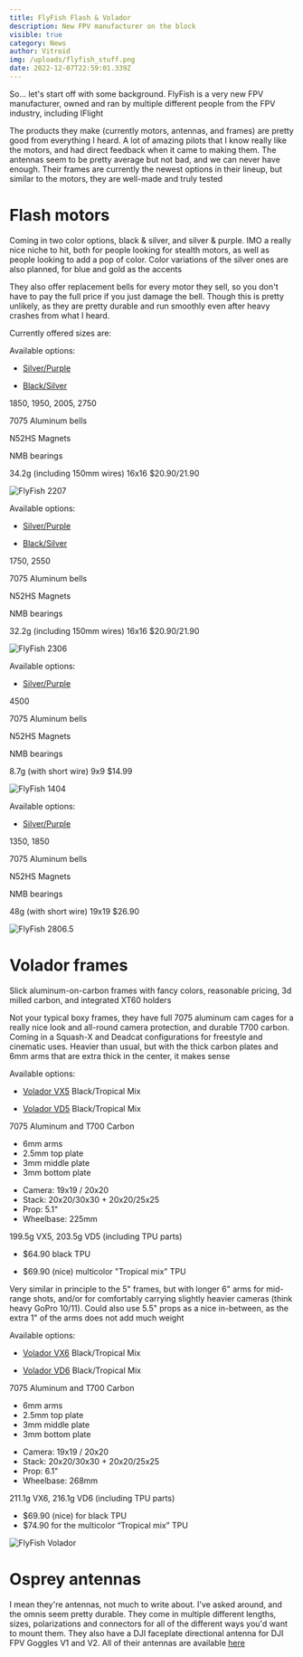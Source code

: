 ```yaml
---
title: FlyFish Flash & Volador
description: New FPV manufacturer on the block
visible: true
category: News
author: Vitroid
img: /uploads/flyfish_stuff.png
date: 2022-12-07T22:59:01.339Z
---
```


<script>
	import GridBox from "$components/articlesPage/GridBox.svelte";
	import GridItem from "$components/articlesPage/GridItem.svelte";
	import Tablist from "$components/articlesPage/Tablist.svelte";
	import Tab from "$components/articlesPage/Tab.svelte";
	import Admonition from "$components/articlesPage/Admonition.svelte";
</script>

<Admonition type="info" title="Background">

So... let's start off with some background. FlyFish is a very new FPV
manufacturer, owned and ran by multiple different people from the FPV
industry, including IFlight

</Admonition>

The products they make (currently motors, antennas, and frames) are pretty good from everything I heard. A lot of amazing pilots that I know really like the motors, and had direct feedback when it came to making them. The antennas seem to be pretty average but not bad, and we can never have enough. Their frames are currently the newest options in their lineup, but similar to the motors, they are well-made and truly tested


# Flash motors


Coming in two color options, black & silver, and silver & purple. IMO a really nice niche to hit, both for people looking for stealth motors, as well as people looking to add a pop of color. Color variations of the silver ones are also planned, for blue and gold as the accents


They also offer replacement bells for every motor they sell, so you don't have to pay the full price if you just damage the bell. Though this is pretty unlikely, as they are pretty durable and run smoothly even after heavy crashes from what I heard. 


Currently offered sizes are:

<Tablist>
<Tab tabTitle="2207" open>


Available options:


* [Silver/Purple](https://www.flyfish-rc.com/collections/flash-series/products/flash-2207-motor)

* [Black/Silver](https://www.flyfish-rc.com/collections/flash-series/products/flash-2207-motor-black)


<GridBox title="Specs" level={6}>

<GridItem title="KV">
1850, 1950, 2005, 2750
</GridItem>

<GridItem title="Construction">

7075 Aluminum bells

N52HS Magnets

NMB bearings

</GridItem>

<GridItem title="Weight">
34.2g (including 150mm wires)
</GridItem>

<GridItem title="Mounting">
16x16
</GridItem>

<GridItem title="Price">
$20.90/21.90
</GridItem>

</GridBox>

![FlyFish 2207](/uploads/flyfish-2207.png)
</Tab>

<Tab tabTitle="2306">


Available options:


* [Silver/Purple](https://www.flyfish-rc.com/collections/motors/products/flash-2306-5-motor)

* [Black/Silver](https://www.flyfish-rc.com/collections/motors/products/flash-2306-5-1750kv-motor-black)

<GridBox title="Specs" level={6}>

<GridItem title="KV">
1750, 2550
</GridItem>

<GridItem title="Construction">

7075 Aluminum bells

N52HS Magnets

NMB bearings

</GridItem>

<GridItem title="Weight">
32.2g (including 150mm wires)
</GridItem>

<GridItem title="Mounting">
16x16
</GridItem>

<GridItem title="Price">
$20.90/21.90
</GridItem>

</GridBox>

![FlyFish 2306](/uploads/flyfish_2306.png)

</Tab>

<Tab tabTitle="1404">

Available options:

* [Silver/Purple](https://www.flyfish-rc.com/collections/motors/products/flash-1404-4500kv-fpv-motor)

<GridBox title="Specs" level={6}>

<GridItem title="KV">
4500
</GridItem>

<GridItem title="Construction">

7075 Aluminum bells

N52HS Magnets

NMB bearings

</GridItem>

<GridItem title="Weight">
8.7g (with short wire)
</GridItem>

<GridItem title="Mounting">
9x9
</GridItem>

<GridItem title="Price">
$14.99
</GridItem>

</GridBox>

![FlyFish 1404](https://cdn.shopify.com/s/files/1/0618/1811/0132/products/Flash-1404-motor-2.jpg?v=1665123558)

</Tab>

<Tab tabTitle="2806.5">

Available options:


* [Silver/Purple](https://www.flyfish-rc.com/products/flash-2806-5-fpv-long-range-motor)

<GridBox title="Specs" level={6}>

<GridItem title="KV">
1350, 1850
</GridItem>

<GridItem title="Construction">

7075 Aluminum bells

N52HS Magnets

NMB bearings

</GridItem>

<GridItem title="Weight">
48g (with short wire)
</GridItem>

<GridItem title="Mounting">
19x19
</GridItem>

<GridItem title="Price">
$26.90
</GridItem>

</GridBox>

![FlyFish 2806.5](https://cdn.shopify.com/s/files/1/0618/1811/0132/products/Flash-2806.5-motor-3.jpg?v=1664266390)

</Tab>

</Tablist>

# Volador frames


Slick aluminum-on-carbon frames with fancy colors, reasonable pricing, 3d milled carbon, and integrated XT60 holders

<Tablist>
<Tab tabTitle="Volador VX5/VD5" open>

Not your typical boxy frames, they have full 7075 aluminum cam cages for a really nice look and all-round camera protection, and durable T700 carbon. Coming in a Squash-X and Deadcat configurations for freestyle and cinematic uses. Heavier than usual, but with the thick carbon plates and 6mm arms that are extra thick in the center, it makes sense


Available options:


* [Volador VX5](https://www.flyfish-rc.com/collections/frames/products/volador-vx5-fpv-freestyle-t700-frame-kit) Black/Tropical Mix

* [Volador VD5](https://www.flyfish-rc.com/collections/frames/products/volador-vd5-deadcat-fpv-lr-t700-frame-kit) Black/Tropical Mix

<GridBox title="Specs" level={6}>

<GridItem title="Material">
7075 Aluminum and T700 Carbon
</GridItem>

<GridItem title="Carbon Plates">

* 6mm arms
* 2.5mm top plate
* 3mm middle plate
* 3mm bottom plate

</GridItem>

<GridItem title="Sizing">

* Camera: 19x19 / 20x20
* Stack: 20x20/30x30 + 20x20/25x25
* Prop: 5.1"
* Wheelbase: 225mm

</GridItem>

<GridItem title="Weight">
199.5g VX5, 203.5g VD5 (including TPU parts)
</GridItem>

<GridItem title="Price">

* $64.90 black TPU

* $69.90 (nice) multicolor "Tropical mix" TPU

</GridItem>

</GridBox>

</Tab>

<Tab tabTitle="Volador VX6/VD6">

Very similar in principle to the 5" frames, but with longer 6" arms for mid-range shots, and/or for comfortably carrying slightly heavier cameras (think heavy GoPro 10/11). Could also use 5.5" props as a nice in-between, as the extra 1" of the arms does not add much weight


Available options:


* [Volador VX6](https://www.flyfish-rc.com/collections/frames/products/volador-vx6-fpv-freestyle-t700-frame-kit) Black/Tropical Mix

* [Volador VD6](https://www.flyfish-rc.com/collections/frames/products/volador-vd6-deadcat-fpv-lr-t700-frame-kit) Black/Tropical Mix


<GridBox title="Specs" level={6}>

<GridItem title="Material">

7075 Aluminum and T700 Carbon

</GridItem>

<GridItem title="Carbon Plates">

* 6mm arms
* 2.5mm top plate
* 3mm middle plate
* 3mm bottom plate

</GridItem>

<GridItem title="Sizing">

* Camera: 19x19 / 20x20
* Stack: 20x20/30x30 + 20x20/25x25
* Prop: 6.1"
* Wheelbase: 268mm

</GridItem>

<GridItem title="Weight">

211.1g VX6, 216.1g VD6 (including TPU parts)

</GridItem>

<GridItem title="Price">

* $69.90 (nice) for black TPU
* $74.90 for the multicolor “Tropical mix” TPU

</GridItem>

</GridBox>

![FlyFish Volador](/uploads/flyfish_volador.png)

</Tab>

</Tablist>

# Osprey antennas


I mean they're antennas, not much to write about. I've asked around, and the omnis seem pretty durable. They come in multiple different lengths, sizes, polarizations and connectors for all of the different ways you'd want to mount them. They also have a DJI faceplate directional antenna for DJI FPV Goggles V1 and V2. All of their antennas are available [here](https://www.flyfish-rc.com/collections/antennas/fpv-antennas)